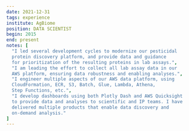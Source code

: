 ```yaml
---
date: 2021-12-31
tags: experience
institute: AgBiome
position: DATA SCIENTIST
begin: 2015
end: present
notes: [
  "I led several development cycles to modernize our pesticidal
  protein discovery platform, and provide data and guidance
  for prioritization of the resulting proteins in lab assays.",
  "I am leading the effort to collect all lab assay data in our
  AWS platform, ensuring data robustness and enabling analyses.",
  "I engineer multiple aspects of our AWS data platform, using
  CloudFormation, ECR, S3, Batch, Glue, Lambda, Athena,
  Step Functions, etc.",
  "I develop dashboards using both Plotly Dash and AWS Quicksight
  to provide data and analyses to scientific and IP teams. I have
  delivered multiple products that enable data discovery and
  on-demand analysis."
]
---
```

